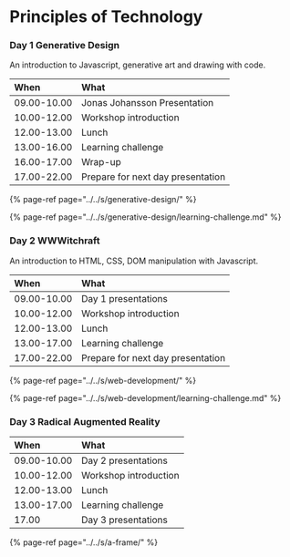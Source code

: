 # Principles of Technology

### Day 1 Generative Design

An introduction to Javascript, generative art and drawing with code.

| When | What |
| :--- | :--- |
| 09.00-10.00 | Jonas Johansson Presentation |
| 10.00-12.00 | Workshop introduction |
| 12.00-13.00 | Lunch |
| 13.00-16.00 | Learning challenge |
| 16.00-17.00 | Wrap-up |
| 17.00-22.00 | Prepare for next day presentation |

{% page-ref page="../../s/generative-design/" %}

{% page-ref page="../../s/generative-design/learning-challenge.md" %}

### Day 2 WWWitchraft

An introduction to HTML, CSS, DOM manipulation with Javascript.

| When | What |
| :--- | :--- |
| 09.00-10.00 | Day 1 presentations |
| 10.00-12.00 | Workshop introduction |
| 12.00-13.00 | Lunch |
| 13.00-17.00 | Learning challenge |
| 17.00-22.00 | Prepare for next day presentation |

{% page-ref page="../../s/web-development/" %}

{% page-ref page="../../s/web-development/learning-challenge.md" %}

### Day 3 Radical Augmented Reality

| When | What |
| :--- | :--- |
| 09.00-10.00 | Day 2 presentations |
| 10.00-12.00 | Workshop introduction |
| 12.00-13.00 | Lunch |
| 13.00-17.00 | Learning challenge |
| 17.00 | Day 3 presentations |

{% page-ref page="../../s/a-frame/" %}

